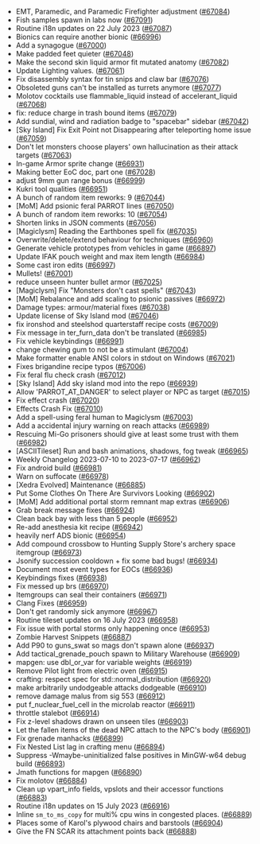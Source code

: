 * EMT, Paramedic, and Paramedic Firefighter adjustment ([#67084](https://github.com/CleverRaven/Cataclysm-DDA/pull/67084))
* Fish samples spawn in labs now ([#67091](https://github.com/CleverRaven/Cataclysm-DDA/pull/67091))
* Routine i18n updates on 22 July 2023 ([#67087](https://github.com/CleverRaven/Cataclysm-DDA/pull/67087))
* Bionics can require another bionic ([#66996](https://github.com/CleverRaven/Cataclysm-DDA/pull/66996))
* Add a synagogue ([#67000](https://github.com/CleverRaven/Cataclysm-DDA/pull/67000))
* Make padded feet quieter ([#67048](https://github.com/CleverRaven/Cataclysm-DDA/pull/67048))
* Make the second skin liquid armor fit mutated anatomy ([#67082](https://github.com/CleverRaven/Cataclysm-DDA/pull/67082))
* Update Lighting values. ([#67061](https://github.com/CleverRaven/Cataclysm-DDA/pull/67061))
* Fix disassembly syntax for tin snips and claw bar ([#67076](https://github.com/CleverRaven/Cataclysm-DDA/pull/67076))
* Obsoleted guns can't be installed as turrets anymore ([#67077](https://github.com/CleverRaven/Cataclysm-DDA/pull/67077))
* Molotov cocktails use flammable_liquid instead of accelerant_liquid ([#67068](https://github.com/CleverRaven/Cataclysm-DDA/pull/67068))
* fix: reduce charge in trash bound items ([#67079](https://github.com/CleverRaven/Cataclysm-DDA/pull/67079))
* Add sundial, wind and radiation badge to "spacebar" sidebar ([#67042](https://github.com/CleverRaven/Cataclysm-DDA/pull/67042))
* [Sky Island] Fix Exit Point not Disappearing after teleporting home issue ([#67059](https://github.com/CleverRaven/Cataclysm-DDA/pull/67059))
* Don't let monsters choose players' own hallucination as their attack targets ([#67063](https://github.com/CleverRaven/Cataclysm-DDA/pull/67063))
* In-game Armor sprite change ([#66931](https://github.com/CleverRaven/Cataclysm-DDA/pull/66931))
* Making better EoC doc, part one ([#67028](https://github.com/CleverRaven/Cataclysm-DDA/pull/67028))
* adjust 9mm gun range bonus ([#66999](https://github.com/CleverRaven/Cataclysm-DDA/pull/66999))
* Kukri tool qualities ([#66951](https://github.com/CleverRaven/Cataclysm-DDA/pull/66951))
* A bunch of random item reworks: 9 ([#67044](https://github.com/CleverRaven/Cataclysm-DDA/pull/67044))
* [MoM] Add psionic feral PARROT lines ([#67050](https://github.com/CleverRaven/Cataclysm-DDA/pull/67050))
* A bunch of random item reworks: 10 ([#67054](https://github.com/CleverRaven/Cataclysm-DDA/pull/67054))
* Shorten links in JSON comments ([#67056](https://github.com/CleverRaven/Cataclysm-DDA/pull/67056))
* [Magiclysm] Reading the Earthbones spell fix ([#67035](https://github.com/CleverRaven/Cataclysm-DDA/pull/67035))
* Overwrite/delete/extend behaviour for techniques ([#66960](https://github.com/CleverRaven/Cataclysm-DDA/pull/66960))
* Generate vehicle prototypes from vehicles in game ([#66897](https://github.com/CleverRaven/Cataclysm-DDA/pull/66897))
* Update IFAK pouch weight and max item length ([#66984](https://github.com/CleverRaven/Cataclysm-DDA/pull/66984))
* Some cast iron edits ([#66997](https://github.com/CleverRaven/Cataclysm-DDA/pull/66997))
* Mullets! ([#67001](https://github.com/CleverRaven/Cataclysm-DDA/pull/67001))
* reduce unseen hunter bullet armor ([#67025](https://github.com/CleverRaven/Cataclysm-DDA/pull/67025))
* [Magiclysm] Fix "Monsters don't cast spells" ([#67043](https://github.com/CleverRaven/Cataclysm-DDA/pull/67043))
* [MoM] Rebalance and add scaling to psionic passives ([#66972](https://github.com/CleverRaven/Cataclysm-DDA/pull/66972))
* Damage types: armour/material fixes ([#67038](https://github.com/CleverRaven/Cataclysm-DDA/pull/67038))
* Update license of Sky Island mod ([#67046](https://github.com/CleverRaven/Cataclysm-DDA/pull/67046))
* fix ironshod and steelshod quarterstaff recipe costs ([#67009](https://github.com/CleverRaven/Cataclysm-DDA/pull/67009))
* Fix message in ter_furn_data don't be translated ([#66985](https://github.com/CleverRaven/Cataclysm-DDA/pull/66985))
* Fix vehicle keybindings ([#66991](https://github.com/CleverRaven/Cataclysm-DDA/pull/66991))
* change chewing gum to not be a stimulant ([#67004](https://github.com/CleverRaven/Cataclysm-DDA/pull/67004))
* Make formatter enable ANSI colors in stdout on Windows ([#67021](https://github.com/CleverRaven/Cataclysm-DDA/pull/67021))
* Fixes brigandine recipe typos ([#67006](https://github.com/CleverRaven/Cataclysm-DDA/pull/67006))
* Fix feral flu check crash ([#67012](https://github.com/CleverRaven/Cataclysm-DDA/pull/67012))
* [Sky Island] Add sky island mod into the repo ([#66939](https://github.com/CleverRaven/Cataclysm-DDA/pull/66939))
* Allow 'PARROT_AT_DANGER' to select player or NPC as target ([#67015](https://github.com/CleverRaven/Cataclysm-DDA/pull/67015))
* Fix effect crash ([#67020](https://github.com/CleverRaven/Cataclysm-DDA/pull/67020))
* Effects Crash Fix ([#67010](https://github.com/CleverRaven/Cataclysm-DDA/pull/67010))
* Add a spell-using feral human to Magiclysm ([#67003](https://github.com/CleverRaven/Cataclysm-DDA/pull/67003))
* Add a accidental injury warning on reach attacks ([#66989](https://github.com/CleverRaven/Cataclysm-DDA/pull/66989))
* Rescuing Mi-Go prisoners should give at least some trust with them ([#66982](https://github.com/CleverRaven/Cataclysm-DDA/pull/66982))
* [ASCIITileset] Run and bash animations, shadows, fog tweak ([#66965](https://github.com/CleverRaven/Cataclysm-DDA/pull/66965))
* Weekly Changelog 2023-07-10 to 2023-07-17 ([#66962](https://github.com/CleverRaven/Cataclysm-DDA/pull/66962))
* Fix android build ([#66981](https://github.com/CleverRaven/Cataclysm-DDA/pull/66981))
* Warn on suffocate ([#66978](https://github.com/CleverRaven/Cataclysm-DDA/pull/66978))
* [Xedra Evolved] Maintenance ([#66885](https://github.com/CleverRaven/Cataclysm-DDA/pull/66885))
* Put Some Clothes On There Are Survivors Looking ([#66902](https://github.com/CleverRaven/Cataclysm-DDA/pull/66902))
* [MoM] Add additional portal storm remnant map extras ([#66906](https://github.com/CleverRaven/Cataclysm-DDA/pull/66906))
* Grab break message fixes ([#66924](https://github.com/CleverRaven/Cataclysm-DDA/pull/66924))
* Clean back bay with less than 5 people ([#66952](https://github.com/CleverRaven/Cataclysm-DDA/pull/66952))
* Re-add anesthesia kit recipe ([#66942](https://github.com/CleverRaven/Cataclysm-DDA/pull/66942))
* heavily nerf ADS bionic ([#66954](https://github.com/CleverRaven/Cataclysm-DDA/pull/66954))
* Add compound crossbow to Hunting Supply Store's archery space itemgroup ([#66973](https://github.com/CleverRaven/Cataclysm-DDA/pull/66973))
* Jsonify succession cooldown + fix some bad bugs! ([#66934](https://github.com/CleverRaven/Cataclysm-DDA/pull/66934))
* Document most event types for EOCs ([#66936](https://github.com/CleverRaven/Cataclysm-DDA/pull/66936))
* Keybindings fixes ([#66938](https://github.com/CleverRaven/Cataclysm-DDA/pull/66938))
* Fix messed up brs ([#66970](https://github.com/CleverRaven/Cataclysm-DDA/pull/66970))
* Itemgroups can seal their containers ([#66971](https://github.com/CleverRaven/Cataclysm-DDA/pull/66971))
* Clang Fixes ([#66959](https://github.com/CleverRaven/Cataclysm-DDA/pull/66959))
* Don't get randomly sick anymore ([#66967](https://github.com/CleverRaven/Cataclysm-DDA/pull/66967))
* Routine tileset updates on 16 July 2023 ([#66958](https://github.com/CleverRaven/Cataclysm-DDA/pull/66958))
* Fix issue with portal storms only happening once ([#66953](https://github.com/CleverRaven/Cataclysm-DDA/pull/66953))
* Zombie Harvest Snippets ([#66887](https://github.com/CleverRaven/Cataclysm-DDA/pull/66887))
* Add P90 to guns_swat so mags don't spawn alone ([#66937](https://github.com/CleverRaven/Cataclysm-DDA/pull/66937))
* Add tactical_grenade_pouch spawn to Military Warehouse ([#66909](https://github.com/CleverRaven/Cataclysm-DDA/pull/66909))
* mapgen: use dbl_or_var for variable weights ([#66919](https://github.com/CleverRaven/Cataclysm-DDA/pull/66919))
* Remove Pilot light from electric oven ([#66915](https://github.com/CleverRaven/Cataclysm-DDA/pull/66915))
* crafting: respect spec for std::normal_distribution ([#66920](https://github.com/CleverRaven/Cataclysm-DDA/pull/66920))
* make arbitrarily undodgeable attacks dodgeable ([#66910](https://github.com/CleverRaven/Cataclysm-DDA/pull/66910))
* remove damage malus from sig 553 ([#66912](https://github.com/CleverRaven/Cataclysm-DDA/pull/66912))
* put f_nuclear_fuel_cell in the microlab reactor ([#66911](https://github.com/CleverRaven/Cataclysm-DDA/pull/66911))
* throttle stalebot ([#66914](https://github.com/CleverRaven/Cataclysm-DDA/pull/66914))
* Fix z-level shadows drawn on unseen tiles ([#66903](https://github.com/CleverRaven/Cataclysm-DDA/pull/66903))
* Let the fallen items of the dead NPC attach to the NPC's body ([#66901](https://github.com/CleverRaven/Cataclysm-DDA/pull/66901))
* Fix grenade manhacks ([#66899](https://github.com/CleverRaven/Cataclysm-DDA/pull/66899))
* Fix Nested List lag in crafting menu ([#66894](https://github.com/CleverRaven/Cataclysm-DDA/pull/66894))
* Suppress -Wmaybe-uninitialized false positives in MinGW-w64 debug build ([#66893](https://github.com/CleverRaven/Cataclysm-DDA/pull/66893))
* Jmath functions for mapgen ([#66890](https://github.com/CleverRaven/Cataclysm-DDA/pull/66890))
* Fix molotov ([#66884](https://github.com/CleverRaven/Cataclysm-DDA/pull/66884))
* Clean up vpart_info fields, vpslots and their accessor functions ([#66883](https://github.com/CleverRaven/Cataclysm-DDA/pull/66883))
* Routine i18n updates on 15 July 2023 ([#66916](https://github.com/CleverRaven/Cataclysm-DDA/pull/66916))
* Inline `sm_to_ms_copy` for multi% cpu wins in congested places. ([#66889](https://github.com/CleverRaven/Cataclysm-DDA/pull/66889))
* Places some of Karol's plywood chairs and barstools ([#66904](https://github.com/CleverRaven/Cataclysm-DDA/pull/66904))
* Give the FN SCAR its attachment points back ([#66888](https://github.com/CleverRaven/Cataclysm-DDA/pull/66888))
